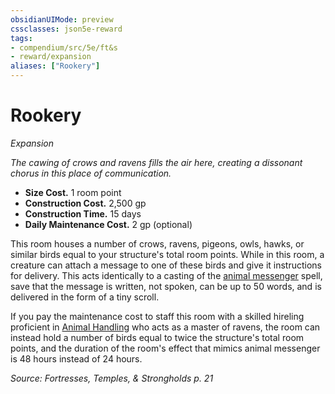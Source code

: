 ```yaml
---
obsidianUIMode: preview
cssclasses: json5e-reward
tags:
- compendium/src/5e/ft&s
- reward/expansion
aliases: ["Rookery"]
---
```

# Rookery
*Expansion*  

*The cawing of crows and ravens fills the air here, creating a dissonant chorus in this place of communication.*

- **Size Cost.** 1 room point  
- **Construction Cost.** 2,500 gp  
- **Construction Time.** 15 days  
- **Daily Maintenance Cost.** 2 gp (optional)  

This room houses a number of crows, ravens, pigeons, owls, hawks, or similar birds equal to your structure's total room points. While in this room, a creature can attach a message to one of these birds and give it instructions for delivery. This acts identically to a casting of the [animal messenger](2-Mechanics/CLI/spells/animal-messenger.md) spell, save that the message is written, not spoken, can be up to 50 words, and is delivered in the form of a tiny scroll.

If you pay the maintenance cost to staff this room with a skilled hireling proficient in [Animal Handling](2-Mechanics/CLI/rules/skills.md#Animal%20Handling) who acts as a master of ravens, the room can instead hold a number of birds equal to twice the structure's total room points, and the duration of the room's effect that mimics animal messenger is 48 hours instead of 24 hours.

*Source: Fortresses, Temples, & Strongholds p. 21*